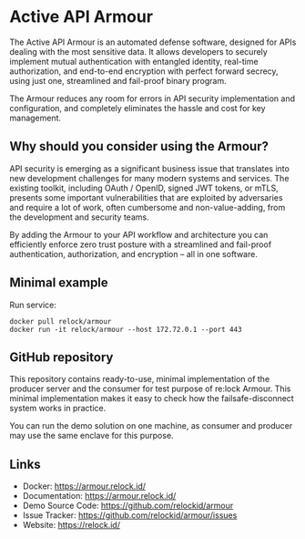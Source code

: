 Active API Armour
=================

The Active API Armour is an automated defense software, designed for APIs dealing with the most sensitive data. It allows developers to securely implement mutual authentication with entangled identity, real-time authorization, and end-to-end encryption with perfect forward secrecy, using just one, streamlined and fail-proof binary program.

The Armour reduces any room for errors in API security implementation and configuration, and completely eliminates the hassle and cost for key management.

Why should you consider using the Armour?
-----------------------------------------

API security is emerging as a significant business issue that translates into new development challenges for many modern systems and services. The existing toolkit, including OAuth / OpenID, signed JWT tokens, or mTLS, presents some important vulnerabilities that are exploited by adversaries and require a lot of work, often cumbersome and non-value-adding, from the development and security teams.

By adding the Armour to your API workflow and architecture you can efficiently enforce zero trust posture with a streamlined and fail-proof authentication, authorization, and encryption – all in one software. 

Minimal example
---------------
Run service:

    docker pull relock/armour
    docker run -it relock/armour --host 172.72.0.1 --port 443

GitHub repository
-----------------

This repository contains ready-to-use, minimal implementation of the producer server and the consumer for test purpose of re:lock Armour. This minimal implementation makes it easy to check how the failsafe-disconnect system works in practice.

You can run the demo solution on one machine, as consumer and producer may use the same enclave for this purpose.

Links
-----

-   Docker: https://armour.relock.id/
-   Documentation: https://armour.relock.id/
-   Demo Source Code: https://github.com/relockid/armour
-   Issue Tracker: https://github.com/relockid/armour/issues
-   Website: https://relock.id/